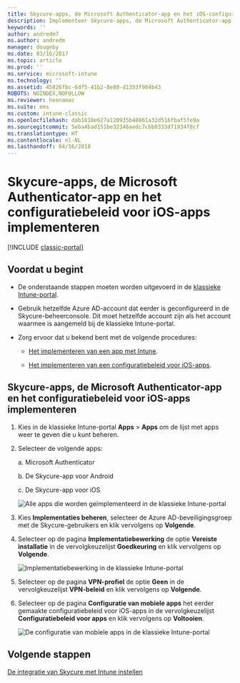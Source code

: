 ```yaml
---
title: Skycure-apps, de Microsoft Authenticator-app en het iOS-configuratiebeleid implementeren
description: Implementeer Skycure-apps, de Microsoft Authenticator-app en het iOS-configuratiebeleid in de klassieke Intune-portal.
keywords: ''
author: andredm7
ms.author: andredm
manager: dougeby
ms.date: 03/16/2017
ms.topic: article
ms.prod: ''
ms.service: microsoft-intune
ms.technology: ''
ms.assetid: 45826fbc-6df5-41b2-8e80-d1353f904b43
ROBOTS: NOINDEX,NOFOLLOW
ms.reviewer: heenamac
ms.suite: ems
ms.custom: intune-classic
ms.openlocfilehash: dab1818e627a120935b48861a32d516fbaf5fe9a
ms.sourcegitcommit: 5eba4bad151be32346aedc7cbb0333d71934f8cf
ms.translationtype: HT
ms.contentlocale: nl-NL
ms.lasthandoff: 04/16/2018
---
```

# <a name="deploy-skycure-apps-microsoft-authenticator-app-and-ios-app-configuration-policy"></a>Skycure-apps, de Microsoft Authenticator-app en het configuratiebeleid voor iOS-apps implementeren

[!INCLUDE [classic-portal](../includes/classic-portal.md)]

## <a name="before-you-begin"></a>Voordat u begint

-   De onderstaande stappen moeten worden uitgevoerd in de [klassieke Intune-portal](https://manage.microsoft.com/).

-   Gebruik hetzelfde Azure AD-account dat eerder is geconfigureerd in de Skycure-beheerconsole. Dit moet hetzelfde account zijn als het account waarmee is aangemeld bij de klassieke Intune-portal.

-   Zorg ervoor dat u bekend bent met de volgende procedures:

    -   [Het implementeren van een app met Intune](/intune-classic/deploy-use/deploy-apps-in-microsoft-intune).

    -   [Het implementeren van een configuratiebeleid voor iOS-apps](/intune-classic/deploy-use/configure-ios-apps-with-mobile-app-configuration-policies-in-microsoft-intune).

## <a name="to-deploy-skycure-apps-microsoft-authenticator-app-and-the-ios-app-configuration-policy"></a>Skycure-apps, de Microsoft Authenticator-app en het configuratiebeleid voor iOS-apps implementeren

1.  Kies in de klassieke Intune-portal **Apps** &gt; **Apps** om de lijst met apps weer te geven die u kunt beheren.

2.  Selecteer de volgende apps:

    a.  Microsoft Authenticator

    b.  De Skycure-app voor Android

    c.  De Skycure-app voor iOS

       ![Alle apps die worden geïmplementeerd in de klassieke Intune-portal](../media/mtp/skycure-deploy-app-1.png)

3.  Kies **Implementaties beheren**, selecteer de Azure AD-beveiligingsgroep met de Skycure-gebruikers en klik vervolgens op **Volgende**.

4.  Selecteer op de pagina **Implementatiebewerking** de optie **Vereiste installatie** in de vervolgkeuzelijst **Goedkeuring** en klik vervolgens op **Volgende**.

    ![Implementatiebewerking in de klassieke Intune-portal](../media/mtp/skycure-deploy-app-2.png)

5.  Selecteer op de pagina **VPN-profiel** de optie **Geen** in de vervolgkeuzelijst **VPN-beleid** en klik vervolgens op **Volgende**.

6.  Selecteer op de pagina **Configuratie van mobiele apps** het eerder gemaakte configuratiebeleid voor iOS-apps in de vervolgkeuzelijst **Configuratiebeleid voor apps** en klik vervolgens op **Voltooien**.

    ![De configuratie van mobiele apps in de klassieke Intune-portal](../media/mtp/skycure-deploy-app-3.png)

## <a name="next-steps"></a>Volgende stappen

[De integratie van Skycure met Intune instellen](/intune-classic/deploy-use/setup-the-skycure-integration-with-Intune)
